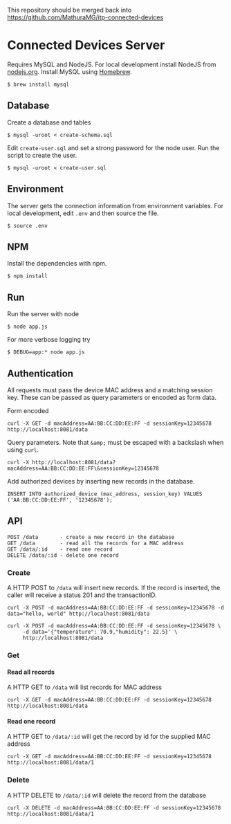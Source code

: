 This repository should be merged back into https://github.com/MathuraMG/itp-connected-devices

# Connected Devices Server

Requires MySQL and NodeJS. For local development install NodeJS from [nodejs.org](https://nodejs.org). Install MySQL using [Homebrew](https://brew.sh).

    $ brew install mysql

## Database 

Create a database and tables

    $ mysql -uroot < create-schema.sql

Edit `create-user.sql` and set a strong password for the node user. Run the script to create the user.

    $ mysql -uroot < create-user.sql

## Environment

The server gets the connection information from environment variables. For local development, edit `.env` and then source the file.

    $ source .env

## NPM

Install the dependencies with npm.

    $ npm install

## Run

Run the server with node

    $ node app.js

For more verbose logging try

    $ DEBUG=app:* node app.js

## Authentication

All requests must pass the device MAC address and a matching session key. These can be passed as query parameters or encoded as form data.

Form encoded

    curl -X GET -d macAddress=AA:BB:CC:DD:EE:FF -d sessionKey=12345678 http://localhost:8081/data

Query parameters. Note that `&amp;` must be escaped with a backslash when using `curl`.

    curl -X http://localhost:8081/data?macAddress=AA:BB:CC:DD:EE:FF\&sessionKey=12345678

Add authorized devices by inserting new records in the database.
    
    INSERT INTO authorized_device (mac_address, session_key) VALUES ('AA:BB:CC:DD:EE:FF', '12345678');

## API

    POST /data       - create a new record in the database
    GET /data        - read all the records for a MAC address
    GET /data/:id    - read one record
    DELETE /data/:id - delete one record

### Create

A HTTP POST to `/data` will insert new records. If the record is inserted, the caller will receive a status 201 and the transactionID.

    curl -X POST -d macAddress=AA:BB:CC:DD:EE:FF -d sessionKey=12345678 -d data="hello, world" http://localhost:8081/data

    curl -X POST -d macAddress=AA:BB:CC:DD:EE:FF -d sessionKey=12345678 \
         -d data='{"temperature": 70.9,"humidity": 22.5}' \
         http://localhost:8081/data

### Get

#### Read all records

A HTTP GET to `/data` will list records for MAC address

    curl -X GET -d macAddress=AA:BB:CC:DD:EE:FF -d sessionKey=12345678 http://localhost:8081/data

#### Read one record

A HTTP GET to `/data/:id` will get the record by id for the supplied MAC address

    curl -X GET -d macAddress=AA:BB:CC:DD:EE:FF -d sessionKey=12345678 http://localhost:8081/data/1

### Delete

A HTTP DELETE to `/data/:id` will delete the record from the database

    curl -X DELETE -d macAddress=AA:BB:CC:DD:EE:FF -d sessionKey=12345678 http://localhost:8081/data/1

